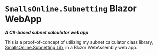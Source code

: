 # `SmallsOnline.Subnetting` Blazor WebApp

_**A C#-based subnet calculator web app**_

This is a proof-of-concept of utilizing my subnet calculator class library, [SmallsOnline.Subnetting.Lib](https://github.com/Smalls1652/SmallsOnline.Subnetting), in a Blazor WebAssembly web app.